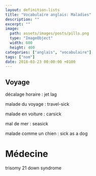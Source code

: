 ```yaml
---
layout: definition-lists
title: "Vocabulaire anglais: Maladies"
description: ""
excerpt: ""
image:
  path: assets/images/posts/pills.png
  type: "ImageObject"
  width: 600
  height: 400
categories: ["anglais", "vocabulaire"]
tags: ["nom"]
date: 2018-03-23 00:00:00 +0100
---
```


## Voyage

décalage horaire
: jet lag

malade du voyage
: travel-sick

malade en voiture
: carsick

mal de mer
: seasick

malade comme un chien
: sick as a dog


# Médecine

trisomy 21
down syndrome
